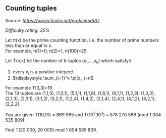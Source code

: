 Counting tuples
---------------

*Source: https://projecteuler.net/problem=537*


*Difficulty rating: 35%*

Let π(x) be the prime counting function, i.e. the number of prime
numbers less than or equal to x.\
 For example, π(1)=0, π(2)=1, π(100)=25.

Let T(n,k) be the number of k-tuples (x<sub>1</sub>,…,x<sub>k</sub>) which satisfy:\
 1. every x<sub>i</sub> is a positive integer;\
 2. \$\\displaystyle \\sum\_{i=1}\^k \\pi(x\_i)=n\$

For example T(3,3)=19.\
 The 19 tuples are (1,1,5), (1,5,1), (5,1,1), (1,1,6), (1,6,1), (6,1,1),
(1,2,3), (1,3,2), (2,1,3), (2,3,1), (3,1,2), (3,2,1), (1,2,4), (1,4,2),
(2,1,4), (2,4,1), (4,1,2), (4,2,1), (2,2,2).

You are given T(10,10) = 869 985 and T(10<sup>3</sup>,10<sup>3</sup>) ≡ 578 270 566 (mod 1
004 535 809).

Find T(20 000, 20 000) mod 1 004 535 809.
